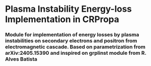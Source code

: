 # Plasma Instability Energy-loss Implementation in CRPropa
### Module for implementation of energy losses by plasma instabilities on secondary electrons and positron from electromagnetic cascade. Based on parametrization from arXiv:2405.15390 and inspired on grplinst module from R. Alves Batista
